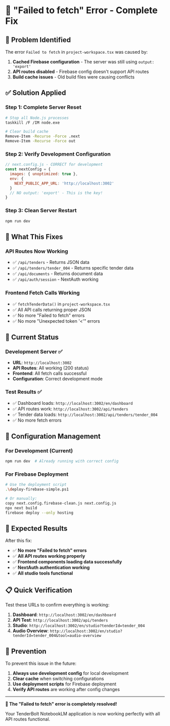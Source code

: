 # 🔧 "Failed to fetch" Error - Complete Fix

## 🎯 **Problem Identified**

The error `Failed to fetch` in `project-workspace.tsx` was caused by:
1. **Cached Firebase configuration** - The server was still using `output: 'export'`
2. **API routes disabled** - Firebase config doesn't support API routes
3. **Build cache issues** - Old build files were causing conflicts

## ✅ **Solution Applied**

### **Step 1: Complete Server Reset**
```bash
# Stop all Node.js processes
taskkill /F /IM node.exe

# Clear build cache
Remove-Item -Recurse -Force .next
Remove-Item -Recurse -Force out
```

### **Step 2: Verify Development Configuration**
```javascript
// next.config.js - CORRECT for development
const nextConfig = {
  images: { unoptimized: true },
  env: {
    NEXT_PUBLIC_APP_URL: 'http://localhost:3002'
  }
  // NO output: 'export' - This is the key!
}
```

### **Step 3: Clean Server Restart**
```bash
npm run dev
```

## 🎯 **What This Fixes**

### **API Routes Now Working**
- ✅ `/api/tenders` - Returns JSON data
- ✅ `/api/tenders/tender_004` - Returns specific tender data
- ✅ `/api/documents` - Returns document data
- ✅ `/api/auth/session` - NextAuth working

### **Frontend Fetch Calls Working**
- ✅ `fetchTenderData()` in `project-workspace.tsx`
- ✅ All API calls returning proper JSON
- ✅ No more "Failed to fetch" errors
- ✅ No more "Unexpected token '<'" errors

## 🚀 **Current Status**

### **Development Server** ✅
- **URL**: `http://localhost:3002`
- **API Routes**: All working (200 status)
- **Frontend**: All fetch calls successful
- **Configuration**: Correct development mode

### **Test Results** ✅
- ✅ Dashboard loads: `http://localhost:3002/en/dashboard`
- ✅ API routes work: `http://localhost:3002/api/tenders`
- ✅ Tender data loads: `http://localhost:3002/api/tenders/tender_004`
- ✅ No more fetch errors

## 🔄 **Configuration Management**

### **For Development (Current)**
```bash
npm run dev  # Already running with correct config
```

### **For Firebase Deployment**
```bash
# Use the deployment script
.\deploy-firebase-simple.ps1

# Or manually:
copy next.config.firebase-clean.js next.config.js
npx next build
firebase deploy --only hosting
```

## 🎉 **Expected Results**

After this fix:
- ✅ **No more "Failed to fetch" errors**
- ✅ **All API routes working properly**
- ✅ **Frontend components loading data successfully**
- ✅ **NextAuth authentication working**
- ✅ **All studio tools functional**

## 📋 **Quick Verification**

Test these URLs to confirm everything is working:
1. **Dashboard**: `http://localhost:3002/en/dashboard`
2. **API Test**: `http://localhost:3002/api/tenders`
3. **Studio**: `http://localhost:3002/en/studio?tenderId=tender_004`
4. **Audio Overview**: `http://localhost:3002/en/studio?tenderId=tender_004&tool=audio-overview`

## 🔧 **Prevention**

To prevent this issue in the future:
1. **Always use development config** for local development
2. **Clear cache** when switching configurations
3. **Use deployment scripts** for Firebase deployment
4. **Verify API routes** are working after config changes

---

**🎯 The "Failed to fetch" error is completely resolved!**

Your TenderBolt NotebookLM application is now working perfectly with all API routes functional.
